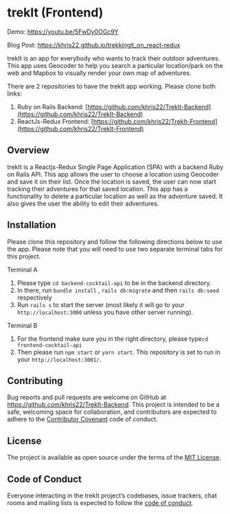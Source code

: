 # trekIt (Frontend)

Demo: https://youtu.be/5FwDy0OGc9Y

Blog Post: https://khris22.github.io/trekkingit_on_react-redux

trekIt is an app for everybody who wants to track their outdoor adventures. This app uses Geocoder to help you search a particular location/park on the web and Mapbox to visually render your own map of adventures.

There are 2 repositories to have the trekIt app working. Please clone both links:

1. Ruby on Rails Backend: [https://github.com/khris22/TrekIt-Backend](https://github.com/khris22/TrekIt-Backend)
2. ReactJs-Redux Frontend: [https://github.com/khris22/TrekIt-Frontend](https://github.com/khris22/TrekIt-Frontend)

## Overview

trekIt is a Reactjs-Redux Single Page Application (SPA) with a backend Ruby on Rails API. This app allows the user to choose a location using Geocoder and save it on their list. Once the location is saved, the user can now start tracking their adventures for that saved location. This app has a functionality to delete a particular location as well as the adventure saved. It also gives the user the ability to edit their adventures.

## Installation

Please clone this repository and follow the following directions below to use the app. Please note that you will need to use two separate terminal tabs for this project.

Terminal A

1. Please type `cd backend-cocktail-api` to be in the backend directory.
2. In there, run `bundle install` , `rails db:migrate` and then `rails db:seed` respectively
3. Run `rails s` to start the server (most likely it will go to your `http://localhost:3000` unless you have other server running).

Terminal B

1. For the frontend make sure you in the right directory, please type`cd frontend-cocktail-api`
2. Then please run `npm start` or `yarn start`. This repository is set to run in your `http://localhost:3001/`.

## Contributing

Bug reports and pull requests are welcome on GitHub at https://github.com/khris22/TrekIt-Backend. This project is intended to be a safe, welcoming space for collaboration, and contributors are expected to adhere to the [Contributor Covenant](http://contributor-covenant.org) code of conduct.

## License

The project is available as open source under the terms of the [MIT License](https://github.com/khris22/TrekIt-Backend/blob/master/LICENSE).

## Code of Conduct

Everyone interacting in the trekIt project’s codebases, issue trackers, chat rooms and mailing lists is expected to follow the [code of conduct](https://github.com/khris22/TrekIt-Backend/blob/master/CODE_OF_CONDUCT.md).
